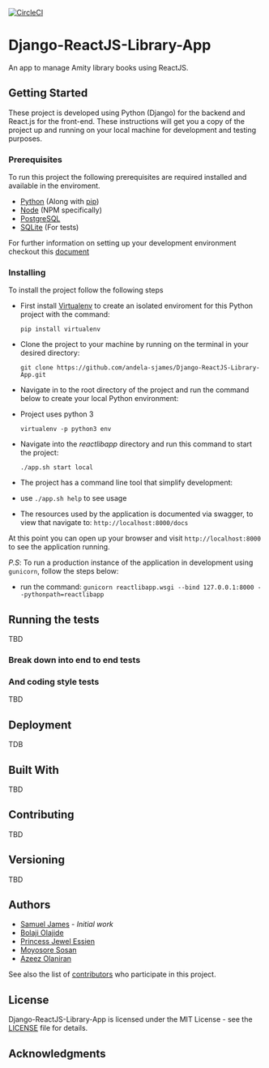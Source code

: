 [![CircleCI](https://circleci.com/gh/andela-sjames/Django-ReactJS-Library-App/tree/develop.svg?style=svg)](https://circleci.com/gh/andela-sjames/Django-ReactJS-Library-App/tree/develop)

# Django-ReactJS-Library-App
An app to manage Amity library books using ReactJS.

## Getting Started


These project is developed using Python (Django) for the backend and React.js for the front-end.
These instructions will get you a copy of the project up and running on your local machine for development and testing purposes.

### Prerequisites
To run this project the following prerequisites are required installed and available in the enviroment.
- [Python](https://www.python.org/downloads/) (Along with [pip](https://pypi.python.org/pypi/pip))
- [Node](https://nodejs.org/en/) (NPM specifically)
- [PostgreSQL](https://www.postgresql.org/download/)
- [SQLite](https://sqlite.org/download.html) (For tests)

For further information on setting up your development environment checkout this [document](http://sourabhbajaj.com/mac-setup/Python/)

### Installing

To install the project follow the following steps
- First install [Virtualenv](http://www.virtualenv.org/) to create an isolated enviroment for this Python project with the command:

  `pip install virtualenv`

- Clone the project to your machine by running on the terminal in your desired directory:

  `git clone https://github.com/andela-sjames/Django-ReactJS-Library-App.git`

- Navigate in to the root directory of the project and run the command below to create your local Python environment:
- Project uses python 3

  `virtualenv -p python3 env`

- Navigate into the *reactlibapp* directory and run this command to start the project:

  `./app.sh start local`

- The project has a command line tool that simplify development:
-  use `./app.sh help` to see usage

- The resources used by the application is documented via swagger, to view that navigate to:
  `http://localhost:8000/docs`

At this point you can open up your browser and visit `http://localhost:8000` to see the application running.

*P.S*: To run a production instance of the application in development using `gunicorn`, follow the steps below:
- run the command: `gunicorn reactlibapp.wsgi --bind 127.0.0.1:8000 --pythonpath=reactlibapp`

## Running the tests

TBD

### Break down into end to end tests


### And coding style tests

TBD

## Deployment

TDB

## Built With

TBD

## Contributing

TBD

## Versioning

TBD

## Authors

* [Samuel James](https://github.com/andela-sjames) - *Initial work*
* [Bolaji Olajide](https://github.com/BolajiOlajide)
* [Princess Jewel Essien](https://github.com/andela-pessien)
* [Moyosore Sosan](https://github.com/andela-msosan)
* [Azeez Olaniran](https://github.com/andela-aolaniran)

See also the list of [contributors](https://github.com/andela-sjames/Django-ReactJS-Library-App/contributors) who participate in this project.

## License

Django-ReactJS-Library-App is licensed under the MIT License - see the [LICENSE](LICENSE) file for details.

## Acknowledgments



